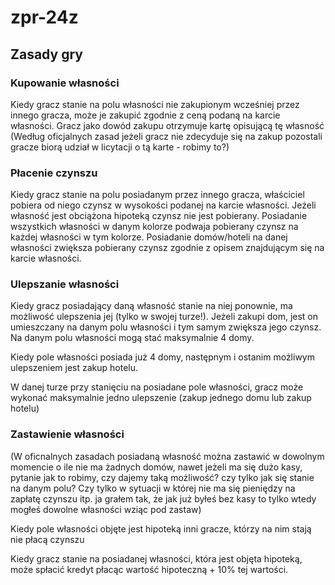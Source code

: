 # zpr-24z
## Zasady gry

### Kupowanie własności
Kiedy gracz stanie na polu własności nie zakupionym wcześniej przez innego gracza, może je zakupić zgodnie z ceną podaną na karcie własności. Gracz jako dowód zakupu otrzymuje kartę opisującą tę własność
(Według oficjalnych zasad jeżeli gracz nie zdecyduje się na zakup pozostali gracze biorą udział w licytacji o tą karte - robimy to?)

### Płacenie czynszu
Kiedy gracz stanie na polu posiadanym przez innego gracza, właściciel pobiera od niego czynsz w wysokości podanej na karcie własności. Jeżeli własność jest obciążona hipoteką czynsz nie jest pobierany. Posiadanie wszystkich własności w danym kolorze podwaja pobierany czynsz na każdej własności w tym kolorze. Posiadanie domów/hoteli na danej własności zwiększa pobierany czynsz zgodnie z opisem znajdującym się na karcie własności.

### Ulepszanie własności
Kiedy gracz posiadający daną własność stanie na niej ponownie, ma możliwość ulepszenia jej (tylko w swojej turze!). Jeżeli zakupi dom, jest on umieszczany na danym polu własności i tym samym zwiększa jego czynsz. Na danym polu własności mogą stać maksymalnie 4 domy.

Kiedy pole własności posiada już 4 domy, następnym i ostanim możliwym ulepszeniem jest zakup hotelu. 

W danej turze przy stanięciu na posiadane pole własności, gracz może wykonać maksymalnie jedno ulepszenie (zakup jednego domu lub zakup hotelu)

### Zastawienie własności
(W oficnalnych zasadach posiadaną własność można zastawić w dowolnym momencie o ile nie ma żadnych domów, nawet jeżeli ma się dużo kasy, pytanie jak to robimy, czy dajemy taką możliwość? czy tylko jak się stanie na danym polu? Czy tylko w sytuacji w której nie ma się pieniędzy na zapłatę czynszu itp. ja grałem tak, że jak już byłeś bez kasy to tylko wtedy mogłeś dowolne własności wziąc pod zastaw)

Kiedy pole własności objęte jest hipoteką inni gracze, którzy na nim stają nie płacą czynszu

Kiedy gracz stanie na posiadanej własności, która jest objęta hipoteką, może spłacić kredyt płacąc wartość hipoteczną + 10% tej wartości.

